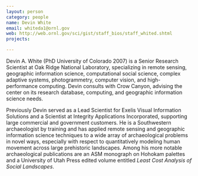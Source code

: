 ```yaml
---
layout: person
category: people
name: Devin White
email: whiteda1@ornl.gov
web: http://web.ornl.gov/sci/gist/staff_bios/staff_whited.shtml
projects:

---
```


Devin A. White (PhD University of Colorado 2007) is a Senior Research Scientist at Oak Ridge National Laboratory, specializing in remote sensing, geographic information science, computational social science, complex adaptive systems, photogrammetry, computer vision, and high-performance computing. Devin consults with Crow Canyon, advising the center on its research database, computing, and geographic information science needs.

Previously Devin served as a Lead Scientist for Exelis Visual Information Solutions and a Scientist at Integrity Applications Incorporated, supporting large commercial and government customers. He is a Southwestern archaeologist by training and has applied remote sensing and geographic information science techniques to a wide array of archaeological problems in novel ways, especially with respect to quantitatively modeling human movement across large prehistoric landscapes. Among his more notable archaeological publications are an ASM monograph on Hohokam palettes and a University of Utah Press edited volume entitled *Least Cost Analysis of Social Landscapes*.